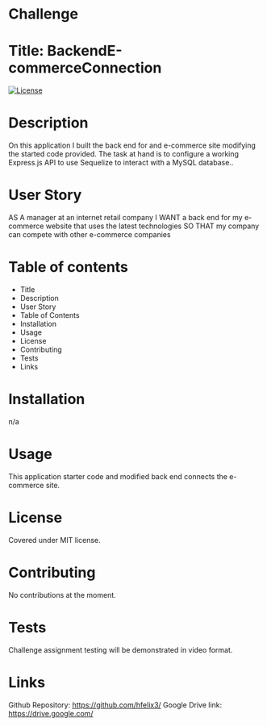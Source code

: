 # Challenge
# Title: BackendE-commerceConnection
[![License](https://img.shields.io/badge/License-MIT-blue.svg)](https://opensource.org/licenses/MIT)

# Description
On this application I built the back end for and e-commerce site modifying the started code provided. The task at hand is to configure a working Express.js API to use Sequelize to interact with a MySQL database..

# User Story
AS A manager at an internet retail company
I WANT a back end for my e-commerce website that uses the latest technologies
SO THAT my company can compete with other e-commerce companies

# Table of contents
- Title 
- Description
- User Story
- Table of Contents
- Installation
- Usage
- License
- Contributing
- Tests
- Links

# Installation
n/a

# Usage
This application starter code and modified back end connects the  e-commerce site.

# License 

Covered under MIT license.

# Contributing
No contributions at the moment.

# Tests
Challenge assignment testing will be demonstrated in video format.

# Links

Github Repository: https://github.com/hfelix3/
Google Drive link: https://drive.google.com/